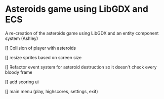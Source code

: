 # Asteroids game using LibGDX and ECS

A re-creation of the asteroids game using LibGDX and an entity component system (Ashley)

[] Collision of player with asteroids

[] resize sprites based on screen size

[] Refactor event system for asteroid destruction so it doesn't check every bloody frame

[] add scoring ui

[] main menu (play, highscores, settings, exit)